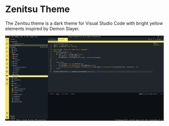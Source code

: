 # Zenitsu Theme
The Zenitsu theme is a dark theme for Visual Studio Code with bright yellow elements inspired by Demon Slayer.

[![Screenshot of the Zenitsu Theme](images/screenshot.jpg)]()
